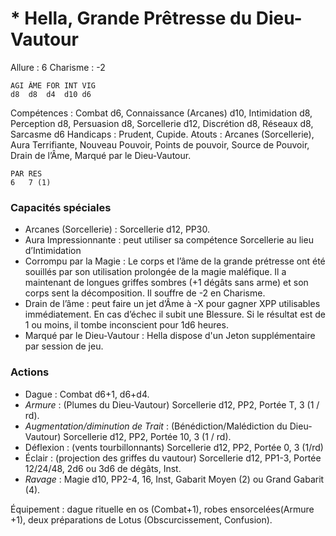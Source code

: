 # * Hella, Grande Prêtresse du Dieu-Vautour

Allure : 6
Charisme : -2

	AGI	ÂME	FOR	INT	VIG
	d8	d8	d4	d10	d6

Compétences : Combat d6, Connaissance (Arcanes) d10, Intimidation d8, Perception d8, Persuasion d8, Sorcellerie d12, Discrétion d8, Réseaux d8, Sarcasme d6
Handicaps : Prudent, Cupide.
Atouts : Arcanes (Sorcellerie), Aura Terrifiante, Nouveau Pouvoir, Points de pouvoir, Source de Pouvoir, Drain de l’Âme, Marqué par le Dieu-Vautour.

	PAR	RES
	6	7 (1)

### Capacités spéciales
- Arcanes (Sorcellerie) : Sorcellerie d12, PP30.
- Aura Impressionnante : peut utiliser sa compétence Sorcellerie au lieu d’Intimidation
- Corrompu par la Magie : Le corps et l’âme de la grande prétresse ont été souillés par son utilisation prolongée de la magie maléfique. Il a maintenant de longues griffes sombres (+1 dégâts sans arme) et son corps sent la décomposition. Il souffre de -2 en Charisme.
- Drain de l’âme : peut faire un jet d’Âme à -X pour gagner XPP utilisables immédiatement. En cas d’échec il subit une Blessure. Si le résultat est de 1 ou moins, il tombe inconscient pour 1d6 heures.
- Marqué par le Dieu-Vautour : Hella dispose d'un Jeton supplémentaire par session de jeu.

### Actions
- Dague : Combat d6+1, d6+d4.
- _Armure_ : (Plumes du Dieu-Vautour) Sorcellerie d12, PP2, Portée T, 3 (1 / rd).
- _Augmentation/diminution de Trait_ : (Bénédiction/Malédiction du Dieu-Vautour) Sorcellerie d12, PP2, Portée 10, 3 (1 / rd).
- Déflexion : (vents tourbillonnants) Sorcellerie d12, PP2, Portée 0, 3 (1/rd)
- Éclair : (projection des griffes du vautour) Sorcellerie d12, PP1-3, Portée 12/24/48, 2d6 ou 3d6 de dégâts, Inst.
- _Ravage_ : Magie d10, PP2-4, 16, Inst, Gabarit Moyen (2) ou Grand Gabarit (4).

Équipement : dague rituelle en os (Combat+1), robes ensorcelées(Armure +1), deux préparations de Lotus (Obscurcissement, Confusion).

